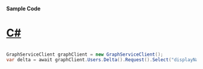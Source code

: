 #### Sample Code
# [C#](#tab/Csharp)

```C#

GraphServiceClient graphClient = new GraphServiceClient();
var delta = await graphClient.Users.Delta().Request().Select("displayName,jobTitle,mobilePhone").GetAsync();

```